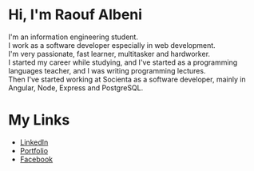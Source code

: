 # Hi, I'm Raouf Albeni
I'm an information engineering student.<br>
I work as a software developer especially in web development.<br>
I'm very passionate, fast learner, multitasker and hardworker.<br>
I started my career while studying, and I've started as a programming languages teacher, and I was writing programming lectures.<br>
Then I've started working at Socienta as a software developer, mainly in Angular, Node, Express and PostgreSQL.<br>

# My Links
* [LinkedIn](https://www.linkedin.com/in/albeniraouf/)
* [Portfolio](https://albeniraouf.github.io/Portfolio/)
* [Facebook](https://www.facebook.com/albeniraouf/)
